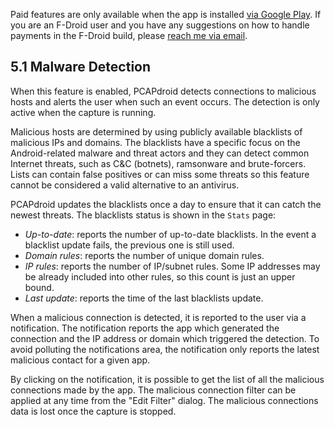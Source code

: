 Paid features are only available when the app is installed [via Google Play](https://play.google.com/store/apps/details?id=com.emanuelef.remote_capture). If you are an F-Droid user and you have any suggestions on how to handle payments in the F-Droid build, please [reach me via email](mailto:black.silver@hotmail.it?subject=PCAPdroid).

## 5.1 Malware Detection

When this feature is enabled, PCAPdroid detects connections to malicious hosts and alerts the user when such an event occurs. The detection is only active when the capture is running.

Malicious hosts are determined by using publicly available blacklists of malicious IPs and domains.
The blacklists have a specific focus on the Android-related malware and threat actors and they can detect common Internet threats, such as C&C (botnets), ramsonware and brute-forcers. Lists can contain false positives or can miss some threats so this feature cannot be considered a valid alternative to an antivirus.

PCAPdroid updates the blacklists once a day to ensure that it can catch the newest threats. The blacklists status is shown in the `Stats` page:

- *Up-to-date*: reports the number of up-to-date blacklists. In the event a blacklist update fails, the previous one is still used.
- *Domain rules*: reports the number of unique domain rules.
- *IP rules*: reports the number of IP/subnet rules. Some IP addresses may be already included into other rules, so this count is just an upper bound.
- *Last update*: reports the time of the last blacklists update.

When a malicious connection is detected, it is reported to the user via a notification. The notification reports the app which generated the connection and the IP address or domain which triggered the detection. To avoid polluting the notifications area, the notification only reports the latest malicious contact for a given app.

By clicking on the notification, it is possible to get the list of all the malicious connections made by the app.
The malicious connection filter can be applied at any time from the "Edit Filter" dialog. The malicious connections data is lost once the capture is stopped.
